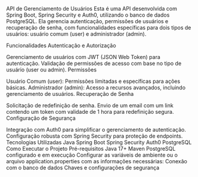 API de Gerenciamento de Usuários
Esta é uma API desenvolvida com Spring Boot, Spring Security e Auth0, utilizando o banco de dados PostgreSQL. Ela gerencia autenticação, permissões de usuários e recuperação de senha, com funcionalidades específicas para dois tipos de usuários: usuário comum (user) e administrador (admin).

Funcionalidades
Autenticação e Autorização

Gerenciamento de usuários com JWT (JSON Web Token) para autenticação.
Validação de permissões de acesso com base no tipo de usuário (user ou admin).
Permissões

Usuário Comum (user): Permissões limitadas e específicas para ações básicas.
Administrador (admin): Acesso a recursos avançados, incluindo gerenciamento de usuários.
Recuperação de Senha

Solicitação de redefinição de senha.
Envio de um email com um link contendo um token com validade de 1 hora para redefinição segura.
Configuração de Segurança

Integração com Auth0 para simplificar o gerenciamento de autenticação.
Configuração robusta com Spring Security para proteção de endpoints.
Tecnologias Utilizadas
Java
Spring Boot
Spring Security
Auth0
PostgreSQL
Como Executar o Projeto
Pré-requisitos
Java 17+
Maven
PostgreSQL configurado e em execução
Configurar as variáveis de ambiente ou o arquivo application.properties com as informações necessárias:
Conexão com o banco de dados
Chaves e configurações de segurança
